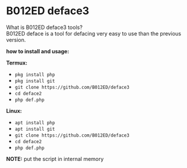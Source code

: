 # B012ED deface3

What is B012ED deface3 tools?<br>
B012ED deface is a tool for defacing very easy to use than the previous version.

**how to install and usage:**

**Termux:**
* `pkg install php`
* `pkg install git`
* `git clone https://github.com/B012ED/deface3`
* `cd deface2`
* `php def.php`

**Linux:**
* `apt install php`
* `apt install git`
* `git clone https://github.com/B012ED/deface3`
* `cd deface2`
* `php def.php`

**NOTE:** 
put the script in internal memory

